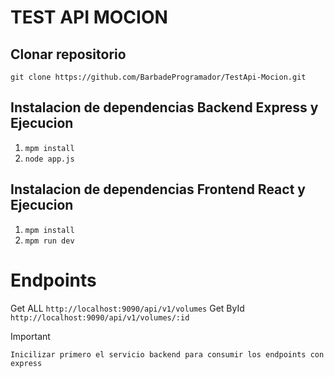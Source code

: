 # TEST API MOCION 

## Clonar repositorio 
`git clone https://github.com/BarbadeProgramador/TestApi-Mocion.git`

## Instalacion de dependencias Backend Express y Ejecucion
1. `mpm install `
2. `node app.js`

## Instalacion de dependencias Frontend React y Ejecucion
1. `mpm install `
2. `mpm run dev`

# Endpoints
 Get ALL
`http://localhost:9090/api/v1/volumes`
Get ById
`http://localhost:9090/api/v1/volumes/:id`


> [!IMPORTANT]
> `Inicilizar primero el servicio backend para consumir los endpoints con express`

